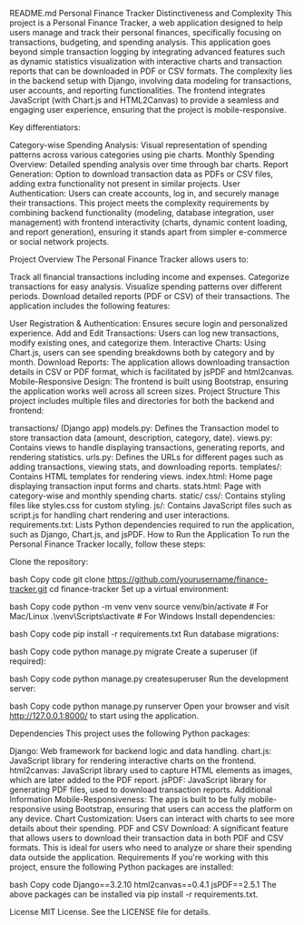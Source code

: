 README.md
Personal Finance Tracker
Distinctiveness and Complexity
This project is a Personal Finance Tracker, a web application designed to help users manage and track their personal finances, specifically focusing on transactions, budgeting, and spending analysis. This application goes beyond simple transaction logging by integrating advanced features such as dynamic statistics visualization with interactive charts and transaction reports that can be downloaded in PDF or CSV formats. The complexity lies in the backend setup with Django, involving data modeling for transactions, user accounts, and reporting functionalities. The frontend integrates JavaScript (with Chart.js and HTML2Canvas) to provide a seamless and engaging user experience, ensuring that the project is mobile-responsive.

Key differentiators:

Category-wise Spending Analysis: Visual representation of spending patterns across various categories using pie charts.
Monthly Spending Overview: Detailed spending analysis over time through bar charts.
Report Generation: Option to download transaction data as PDFs or CSV files, adding extra functionality not present in similar projects.
User Authentication: Users can create accounts, log in, and securely manage their transactions.
This project meets the complexity requirements by combining backend functionality (modeling, database integration, user management) with frontend interactivity (charts, dynamic content loading, and report generation), ensuring it stands apart from simpler e-commerce or social network projects.

Project Overview
The Personal Finance Tracker allows users to:

Track all financial transactions including income and expenses.
Categorize transactions for easy analysis.
Visualize spending patterns over different periods.
Download detailed reports (PDF or CSV) of their transactions.
The application includes the following features:

User Registration & Authentication: Ensures secure login and personalized experience.
Add and Edit Transactions: Users can log new transactions, modify existing ones, and categorize them.
Interactive Charts: Using Chart.js, users can see spending breakdowns both by category and by month.
Download Reports: The application allows downloading transaction details in CSV or PDF format, which is facilitated by jsPDF and html2canvas.
Mobile-Responsive Design: The frontend is built using Bootstrap, ensuring the application works well across all screen sizes.
Project Structure
This project includes multiple files and directories for both the backend and frontend:

transactions/ (Django app)
models.py: Defines the Transaction model to store transaction data (amount, description, category, date).
views.py: Contains views to handle displaying transactions, generating reports, and rendering statistics.
urls.py: Defines the URLs for different pages such as adding transactions, viewing stats, and downloading reports.
templates/: Contains HTML templates for rendering views.
index.html: Home page displaying transaction input forms and charts.
stats.html: Page with category-wise and monthly spending charts.
static/
css/: Contains styling files like styles.css for custom styling.
js/: Contains JavaScript files such as script.js for handling chart rendering and user interactions.
requirements.txt: Lists Python dependencies required to run the application, such as Django, Chart.js, and jsPDF.
How to Run the Application
To run the Personal Finance Tracker locally, follow these steps:

Clone the repository:

bash
Copy code
git clone https://github.com/yourusername/finance-tracker.git
cd finance-tracker
Set up a virtual environment:

bash
Copy code
python -m venv venv
source venv/bin/activate  # For Mac/Linux
.\venv\Scripts\activate   # For Windows
Install dependencies:

bash
Copy code
pip install -r requirements.txt
Run database migrations:

bash
Copy code
python manage.py migrate
Create a superuser (if required):

bash
Copy code
python manage.py createsuperuser
Run the development server:

bash
Copy code
python manage.py runserver
Open your browser and visit http://127.0.0.1:8000/ to start using the application.

Dependencies
This project uses the following Python packages:

Django: Web framework for backend logic and data handling.
chart.js: JavaScript library for rendering interactive charts on the frontend.
html2canvas: JavaScript library used to capture HTML elements as images, which are later added to the PDF report.
jsPDF: JavaScript library for generating PDF files, used to download transaction reports.
Additional Information
Mobile-Responsiveness: The app is built to be fully mobile-responsive using Bootstrap, ensuring that users can access the platform on any device.
Chart Customization: Users can interact with charts to see more details about their spending.
PDF and CSV Download: A significant feature that allows users to download their transaction data in both PDF and CSV formats. This is ideal for users who need to analyze or share their spending data outside the application.
Requirements
If you're working with this project, ensure the following Python packages are installed:

bash
Copy code
Django==3.2.10
html2canvas==0.4.1
jsPDF==2.5.1
The above packages can be installed via pip install -r requirements.txt.

License
MIT License. See the LICENSE file for details.